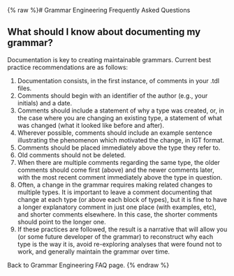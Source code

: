 {% raw %}# Grammar Engineering Frequently Asked Questions

## What should I know about documenting my grammar?

Documentation is key to creating maintainable grammars. Current best
practice recommendations are as follows:

1. Documentation consists, in the first instance, of comments in your
.tdl files.
2. Comments should begin with an identifier of the author (e.g., your
initials) and a date.
3. Comments should include a statement of why a type was created, or,
in the case where you are changing an existing type, a statement of
what was changed (what it looked like before and after).
4. Wherever possible, comments should include an example sentence
illustrating the phenomenon which motivated the change, in IGT
format.
5. Comments should be placed immediately above the type they refer to.
6. Old comments should not be deleted.
7. When there are multiple comments regarding the same type, the older
comments should come first (above) and the newer comments later,
with the most recent comment immediately above the type in question.
8. Often, a change in the grammar requires making related changes to
multiple types. It is important to leave a comment documenting that
change at each type (or above each block of types), but it is fine
to have a longer explanatory comment in just one place (with
examples, etc), and shorter comments elsewhere. In this case, the
shorter comments should point to the longer one.
9. If these practices are followed, the result is a narrative that will
allow you (or some future developer of the grammar) to reconstruct
why each type is the way it is, avoid re-exploring analyses that
were found not to work, and generally maintain the grammar over
time.

Back to Grammar Engineering FAQ page.
<update date omitted for speed>{% endraw %}